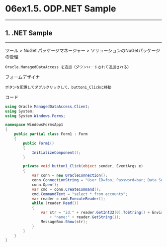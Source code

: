 # 06ex1.5. ODP.NET Sample
________________________________________
## 1. .NET Sample
________________________________________
ツール > NuGet パッケージマネージャー > ソリューションのNuGetパッケージの管理

```text
Oracle.ManagedDataAccess を追加（ダウンロードされて追加される）
```

フォームデザイナ

```text
ボタンを配置してダブルクリックして、button1_Clickに移動
```

コード

```cs
using Oracle.ManagedDataAccess.Client;
using System;
using System.Windows.Forms;

namespace WindowsFormsApp1
{
    public partial class Form1 : Form
    {
        public Form1()
        {
            InitializeComponent();
        }

        private void button1_Click(object sender, EventArgs e)
        {
            var conn = new OracleConnection();
            conn.ConnectionString = "User ID=foo; Password=bar; Data Source=192.168.3.251:1521/dev";
            conn.Open();
            var cmd = conn.CreateCommand();
            cmd.CommandText = "select * from accounts";
            var reader = cmd.ExecuteReader();
            while (reader.Read())
            {
                var str = "id:" + reader.GetInt32(0).ToString() + Environment.NewLine
                    + "name:" + reader.GetString(1);
                MessageBox.Show(str);
            }
        }
    }
}
```